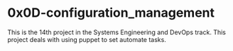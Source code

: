 # 0x0D-configuration_management

This is the 14th project in the Systems Engineering and DevOps track. This project deals with using puppet to set automate tasks.
